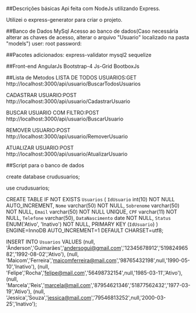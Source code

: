 ##Descrições básicas
Api feita com NodeJs utilizando Express.

Utilizei o express-generator para criar o projeto.

##Banco de Dados
MySql
Acesso ao banco de dados(Caso necessária alterar as chaves de acesso, alterar o arquivo "Usuario" localizado na pasta "models")
user: root
password: 


##Pacotes adicionados:
express-validator
mysql2
sequelize

##Front-end
AngularJs
Bootstrap-4
Js-Grid
BootboxJs

##Lista de Metodos
LISTA DE TODOS USUARIOS:GET
http://localhost:3000/api/usuario/BuscarTodosUsuarios

CADASTRAR USUARIO:POST
http://localhost:3000/api/usuario/CadastrarUsuario

BUSCAR USUARIO COM FILTRO:POST
http://localhost:3000/api/usuario/BuscarUsuario

REMOVER USUARIO:POST
http://localhost:3000/api/usuario/RemoverUsuario

ATUALIZAR USUARIO:POST
http://localhost:3000/api/usuario/AtualizarUsuario

##Script para o banco de dados

create database crudusuarios;

use crudusuarios;

CREATE TABLE IF NOT EXISTS `Usuarios` (
  `IdUsuario` int(10) NOT NULL AUTO_INCREMENT,
  `Nome` varchar(50) NOT NULL,
  `Sobrenome` varchar(50) NOT NULL,
  `Email` varchar(50) NOT NULL UNIQUE,
  `CPF` varchar(11) NOT NULL,
  `Telefone` varchar(50),
  `DataNascimento` date NOT NULL,
  `Status` ENUM('Ativo', 'Inativo') NOT NULL,
  PRIMARY KEY (`IdUsuario`)
) ENGINE=InnoDB AUTO_INCREMENT=1 DEFAULT CHARSET=utf8;

INSERT INTO `Usuarios` VALUES 
(null, 'Ânderson','Guimarães','andersogui@gmail.com','12345678912','51982496582','1992-08-02','Ativo'),
(null, 'Maicom','Ferreira','maicomferreira@mail.com','98765432198',null,'1990-05-10','Inativo'),
(null, 'Felipe','Rocha','felipe@mail.com','56498732154',null,'1985-03-11','Ativo'),
(null, 'Marcela','Reis','marcela@mail.com','87954621346','51877562432','1977-03-19','Ativo'),
(null, 'Jessica','Souza','jessica@mail.com','79546813252',null,'2000-03-25','Inativo');